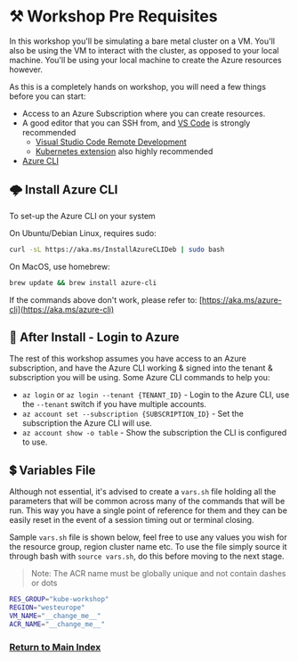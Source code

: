 # ⚒️ Workshop Pre Requisites

In this workshop you'll be simulating a bare metal cluster on a VM. You'll also be using the VM to interact with the cluster, as opposed to your local machine. You'll be using your local machine to create the Azure resources however.

As this is a completely hands on workshop, you will need a few things before you can start:

- Access to an Azure Subscription where you can create resources.
- A good editor that you can SSH from, and [VS Code](https://code.visualstudio.com/) is strongly recommended
  - [Visual Studio Code Remote Development](https://code.visualstudio.com/docs/remote/remote-overview)
  - [Kubernetes extension](https://marketplace.visualstudio.com/items?itemName=ms-kubernetes-tools.vscode-kubernetes-tools) also highly recommended
- [Azure CLI](https://aka.ms/azure-cli)

## 🌩️ Install Azure CLI

To set-up the Azure CLI on your system

On Ubuntu/Debian Linux, requires sudo:

```bash
curl -sL https://aka.ms/InstallAzureCLIDeb | sudo bash
```

On MacOS, use homebrew:

```bash
brew update && brew install azure-cli
```

If the commands above don't work, please refer to: [https://aka.ms/azure-cli](https://aka.ms/azure-cli)

## 🔐 After Install - Login to Azure

The rest of this workshop assumes you have access to an Azure subscription, and have the Azure CLI working & signed into the tenant & subscription you will be using. Some Azure CLI commands to help you:

- `az login` or `az login --tenant {TENANT_ID}` - Login to the Azure CLI, use the `--tenant` switch if you have multiple accounts.
- `az account set --subscription {SUBSCRIPTION_ID}` - Set the subscription the Azure CLI will use.
- `az account show -o table` - Show the subscription the CLI is configured to use.

## 💲 Variables File

Although not essential, it's advised to create a `vars.sh` file holding all the parameters that will be common across many of the commands that will be run. This way you have a single point of reference for them and they can be easily reset in the event of a session timing out or terminal closing.

Sample `vars.sh` file is shown below, feel free to use any values you wish for the resource group, region cluster name etc. To use the file simply source it through bash with `source vars.sh`, do this before moving to the next stage.

> Note: The ACR name must be globally unique and not contain dashes or dots

```bash
RES_GROUP="kube-workshop"
REGION="westeurope"
VM_NAME="__change_me__"
ACR_NAME="__change_me__"
```

### [Return to Main Index](../../readme.md)
